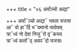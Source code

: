 +++
title = "०६ अर्वाञ्चो अद्या"

+++
अर्वा᳓ञ्चो अद्या᳓ भवता यजत्रा  
आ᳓ वो हा᳓र्दि भ᳓यमानो व्ययेयम्  
त्रा᳓ध्वं नो देवा निजु᳓रो वृ᳓कस्य  
त्रा᳓ध्वं कर्ता᳓द् अवप᳓दो यजत्राः